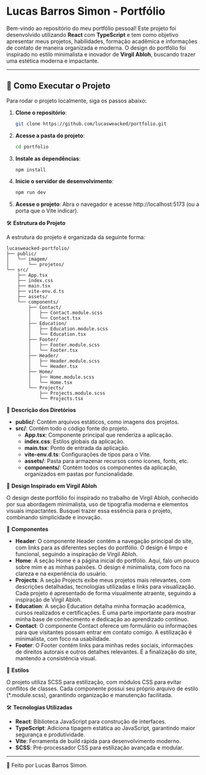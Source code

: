 
# Lucas Barros Simon - Portfólio

Bem-vindo ao repositório do meu portfólio pessoal! Este projeto foi desenvolvido utilizando **React** com **TypeScript** e tem como objetivo apresentar meus projetos, habilidades, formação acadêmica e informações de contato de maneira organizada e moderna. O design do portfólio foi inspirado no estilo minimalista e inovador de **Virgil Abloh**, buscando trazer uma estética moderna e impactante.

---

## 🚀 Como Executar o Projeto

Para rodar o projeto localmente, siga os passos abaixo:

1. **Clone o repositório**:
   ```bash
   git clone https://github.com/lucasweacked/portfolio.git
   ```
2. **Acesse a pasta do projeto**:
   ```bash
   cd portfolio
   ```
3. **Instale as dependências**:
   ```bash
   npm install
   ```
4. **Inicie o servidor de desenvolvimento**:
   ```bash
   npm run dev
   ```
5. **Acesse o projeto**:
   Abra o navegador e acesse http://localhost:5173 (ou a porta que o Vite indicar).

🛠️ **Estrutura do Projeto**

A estrutura do projeto é organizada da seguinte forma:

```
lucasweacked-portfolio/
├── public/
│   └── imagem/
│       └── projetos/
└── src/
    ├── App.tsx
    ├── index.css
    ├── main.tsx
    ├── vite-env.d.ts
    ├── assets/
    └── components/
        ├── Contact/
        │   ├── Contact.module.scss
        │   └── Contact.tsx
        ├── Education/
        │   ├── Education.module.scss
        │   └── Education.tsx
        ├── Footer/
        │   ├── Footer.module.scss
        │   └── Footer.tsx
        ├── Header/
        │   ├── Header.module.scss
        │   └── Header.tsx
        ├── Home/
        │   ├── Home.module.scss
        │   └── Home.tsx
        └── Projects/
            ├── Projects.module.scss
            └── Projects.tsx
```

📂 **Descrição dos Diretórios**

- **public/**: Contém arquivos estáticos, como imagens dos projetos.
- **src/**: Contém todo o código fonte do projeto.
  - **App.tsx**: Componente principal que renderiza a aplicação.
  - **index.css**: Estilos globais da aplicação.
  - **main.tsx**: Ponto de entrada da aplicação.
  - **vite-env.d.ts**: Configurações de tipos para o Vite.
  - **assets/**: Pasta para armazenar recursos como ícones, fonts, etc.
  - **components/**: Contém todos os componentes da aplicação, organizados em pastas por funcionalidade.

🎨 **Design Inspirado em Virgil Abloh**

O design deste portfólio foi inspirado no trabalho de Virgil Abloh, conhecido por sua abordagem minimalista, uso de tipografia moderna e elementos visuais impactantes. Busquei trazer essa essência para o projeto, combinando simplicidade e inovação.

📄 **Componentes**

- **Header**: O componente Header contém a navegação principal do site, com links para as diferentes seções do portfólio. O design é limpo e funcional, seguindo a inspiração de Virgil Abloh.
- **Home**: A seção Home é a página inicial do portfólio. Aqui, falo um pouco sobre mim e as minhas paixões. O design é minimalista, com foco na clareza e na experiência do usuário.
- **Projects**: A seção Projects exibe meus projetos mais relevantes, com descrições detalhadas, tecnologias utilizadas e links para visualização. Cada projeto é apresentado de forma visualmente atraente, seguindo a inspiração de Virgil Abloh.
- **Education**: A seção Education detalha minha formação acadêmica, cursos realizados e certificações. É uma parte importante para mostrar minha base de conhecimento e dedicação ao aprendizado contínuo.
- **Contact**: O componente Contact oferece um formulário ou informações para que visitantes possam entrar em contato comigo. A estilização é minimalista, com foco na usabilidade.
- **Footer**: O Footer contém links para minhas redes sociais, informações de direitos autorais e outros detalhes relevantes. É a finalização do site, mantendo a consistência visual.

🎨 **Estilos**

O projeto utiliza SCSS para estilização, com módulos CSS para evitar conflitos de classes. Cada componente possui seu próprio arquivo de estilo (*.module.scss), garantindo organização e manutenção facilitada.

🛠️ **Tecnologias Utilizadas**

- **React**: Biblioteca JavaScript para construção de interfaces.
- **TypeScript**: Adiciona tipagem estática ao JavaScript, garantindo maior segurança e produtividade.
- **Vite**: Ferramenta de build rápida para desenvolvimento moderno.
- **SCSS**: Pré-processador CSS para estilização avançada e modular.

---

🎯 Feito por Lucas Barros Simon.
